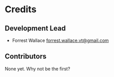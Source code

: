 # Credits

## Development Lead

* Forrest Wallace <forrest.wallace.vt@gmail.com>

## Contributors

None yet. Why not be the first?
